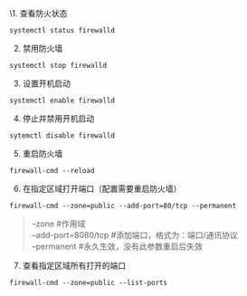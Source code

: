 \1. 查看防火状态
```
systemctl status firewalld
```
2. 禁用防火墙
```
systemctl stop firewalld
```
3. 设置开机启动
```
systemctl enable firewalld
```
4. 停止并禁用开机启动
```
sytemctl disable firewalld
```
5. 重启防火墙
```
firewall-cmd --reload
```
6. 在指定区域打开端口（配置需要重启防火墙）
```
firewall-cmd --zone=public --add-port=80/tcp --permanent
```
> –zone #作用域  
> –add-port=8080/tcp #添加端口，格式为：端口/通讯协议  
> –permanent #永久生效，没有此参数重启后失效  
7. 查看指定区域所有打开的端口
```
firewall-cmd --zone=public --list-ports
```


